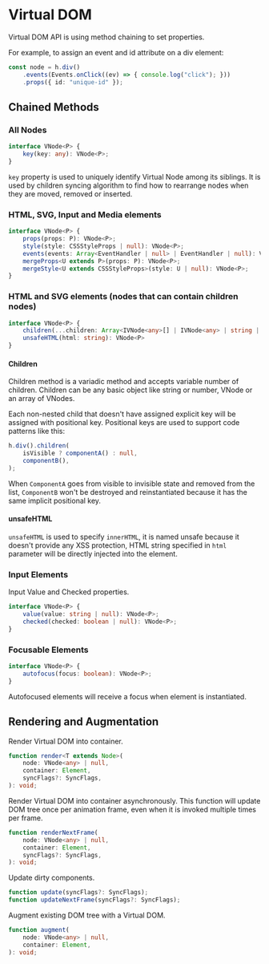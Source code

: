 # Virtual DOM

Virtual DOM API is using method chaining to set properties.

For example, to assign an event and id attribute on a div element:

```ts
const node = h.div()
    .events(Events.onClick((ev) => { console.log("click"); }))
    .props({ id: "unique-id" });
```

## Chained Methods

### All Nodes

```ts
interface VNode<P> {
    key(key: any): VNode<P>;
}
```

`key` property is used to uniquely identify Virtual Node among its siblings. It is used by children syncing algorithm to
find how to rearrange nodes when they are moved, removed or inserted.

### HTML, SVG, Input and Media elements

```ts
interface VNode<P> {
    props(props: P): VNode<P>;
    style(style: CSSStyleProps | null): VNode<P>;
    events(events: Array<EventHandler | null> | EventHandler | null): VNode<P>;
    mergeProps<U extends P>(props: P): VNode<P>;
    mergeStyle<U extends CSSStyleProps>(style: U | null): VNode<P>;
}
```

### HTML and SVG elements (nodes that can contain children nodes)

```ts
interface VNode<P> {
    children(...children: Array<IVNode<any>[] | IVNode<any> | string | number | null>): VNode<P>;
    unsafeHTML(html: string): VNode<P>
}
```

#### Children

Children method is a variadic method and accepts variable number of children. Children can be any basic object like
string or number, VNode or an array of VNodes.

Each non-nested child that doesn't have assigned explicit key will be assigned with positional key. Positional keys are
used to support code patterns like this:

```ts
h.div().children(
    isVisible ? componentA() : null,
    componentB(),
);
```

When `ComponentA` goes from visible to invisible state and removed from the list, `ComponentB` won't be destroyed and
reinstantiated because it has the same implicit positional key.

#### unsafeHTML

`unsafeHTML` is used to specify `innerHTML`, it is named unsafe because it doesn't provide any XSS protection, HTML
string specified in `html` parameter will be directly injected into the element.

### Input Elements

Input Value and Checked properties.

```ts
interface VNode<P> {
    value(value: string | null): VNode<P>;
    checked(checked: boolean | null): VNode<P>;
}
```

### Focusable Elements

```ts
interface VNode<P> {
    autofocus(focus: boolean): VNode<P>;
}
```

Autofocused elements will receive a focus when element is instantiated.

## Rendering and Augmentation

Render Virtual DOM into container.

```ts
function render<T extends Node>(
    node: VNode<any> | null,
    container: Element,
    syncFlags?: SyncFlags,
): void;
```

Render Virtual DOM into container asynchronously. This function will update DOM tree once per animation frame, even
when it is invoked multiple times per frame.

```ts
function renderNextFrame(
    node: VNode<any> | null,
    container: Element,
    syncFlags?: SyncFlags,
): void;
```

Update dirty components.

```ts
function update(syncFlags?: SyncFlags);
function updateNextFrame(syncFlags?: SyncFlags);
```

Augment existing DOM tree with a Virtual DOM.

```ts
function augment(
    node: VNode<any> | null,
    container: Element,
): void;
```